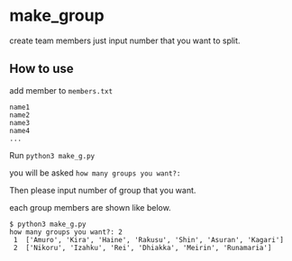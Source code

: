 # make_group
create team members just input number that you want to split.

## How to use

add member to `members.txt`

```txt:
name1
name2
name3
name4
...
```


Run `python3 make_g.py`

you will be asked `how many groups you want?: `

Then please input number of group that you want.

each group members are shown like below.

```console:
$ python3 make_g.py 
how many groups you want?: 2
 1  ['Amuro', 'Kira', 'Haine', 'Rakusu', 'Shin', 'Asuran', 'Kagari']
 2  ['Nikoru', 'Izahku', 'Rei', 'Dhiakka', 'Meirin', 'Runamaria']
 ```